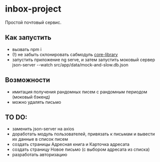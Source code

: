 # inbox-project
Простой почтовый сервис.
## Как запустить
- вызвать npm i
- (!) не забыть склонировать сабмодуль <a href="https://github.com/arseniyasokolov/core-library">core-library</a>
- запустить приложение ng serve, и затем запустить моковый сервер json-server --watch src/app/data/mock-and-slow.db.json
## Возможности
- имитация получения рандомных писем с рандомным периодом (моковый бэкенд)
- можно удалять письмо
## TO DO:
- заменить json-server на axios
- доработать модуль пользователей, привязать к письмам и вывести их данные в список писем
- создать страницы Адресная книга и Карточка адресата
- создать страницу Новое письмо (с выбором адресата из списка)
- разработать авторизацию 
